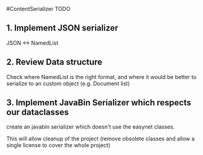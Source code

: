 ﻿#ContentSerializer TODO

## 1. Implement JSON serializer
JSON <-> NamedList

## 2. Review Data structure
Check where NamedList is the right format, and where it would be better to serialize to an custom object (e.g. Document list)

## 3. Implement JavaBin Serializer which respects our dataclasses
create an javabin serializer which doesn't use the easynet classes.

This will allow cleanup of the project (remove obsolete classes and allow a single license to cover the whole project)